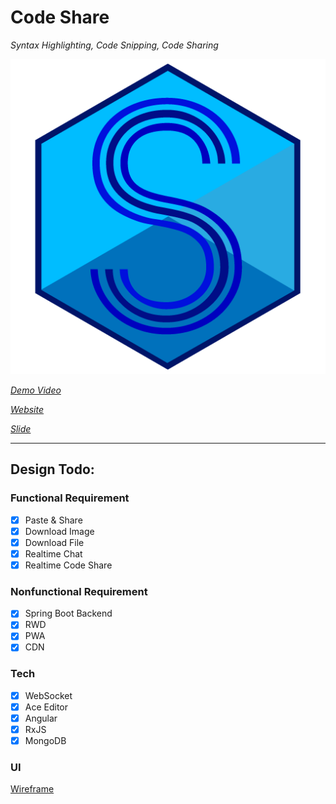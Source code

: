 # Code Share

*Syntax Highlighting, Code Snipping, Code Sharing*

![codeshare_icon](codeshare.png)

*[Demo Video](https://youtu.be/6ck6r37MCeY)*

*[Website](codeshare.aksstw.com)*

*[Slide](https://docs.google.com/presentation/d/1kW7zEsWrzjlJF8xMjPGvRwcqAaOSGJ5TeVq6OR5HwxI/present?usp=sharing)*

---

## Design Todo:

### Functional Requirement
+ [x] Paste & Share
+ [x] Download Image
+ [x] Download File
+ [x] Realtime Chat
+ [x] Realtime Code Share

### Nonfunctional Requirement
+ [x] Spring Boot Backend
+ [x] RWD
+ [x] PWA
+ [x] CDN

### Tech
+ [x] WebSocket
+ [x] Ace Editor
+ [x] Angular
+ [x] RxJS
+ [x] MongoDB

### UI
[Wireframe](https://wireframe.cc/xCeKiK)
